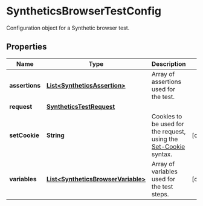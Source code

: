 

# SyntheticsBrowserTestConfig

Configuration object for a Synthetic browser test.

## Properties

Name | Type | Description | Notes
------------ | ------------- | ------------- | -------------
**assertions** | [**List&lt;SyntheticsAssertion&gt;**](SyntheticsAssertion.md) | Array of assertions used for the test. | 
**request** | [**SyntheticsTestRequest**](SyntheticsTestRequest.md) |  | 
**setCookie** | **String** | Cookies to be used for the request, using the [Set-Cookie](https://developer.mozilla.org/en-US/docs/Web/HTTP/Headers/Set-Cookie) syntax. |  [optional]
**variables** | [**List&lt;SyntheticsBrowserVariable&gt;**](SyntheticsBrowserVariable.md) | Array of variables used for the test steps. |  [optional]



